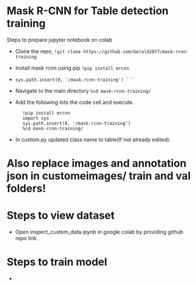 # Mask R-CNN for Table detection training

Steps to prepare jupyter notebook on colab

* Clone the repo, 
``` !git clone https://github.com/Gerald2077/mask-rcnn-training ``` 

* Install mask rcnn using pip 
``` !pip install mrcnn ```

* ``` import sys 
  sys.path.insert(0, '/mask-rcnn-training') ```

* Navigate to the main directory
``` %cd mask-rcnn-training/ ```

* Add the following into the code cell and execute.
``` !git clone https://github.com/Gerald2077/mask-rcnn-training
      !pip install mrcnn
      import sys
      sys.path.insert(0, '/mask-rcnn-training')
      %cd mask-rcnn-training/ 
```

* In custom.py updated class name to table(If not already edited).

# Also replace images and annotation json in customeimages/ train and val folders!

# Steps to view dataset

* Open inspect_custom_data.ipynb in google colab by providing github repo link.

# Steps to train model

* 